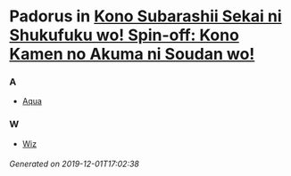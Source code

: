 # Padorus in [Kono Subarashii Sekai ni Shukufuku wo! Spin-off: Kono Kamen no Akuma ni Soudan wo!](https://myanimelist.net/manga/97200/Kono_Subarashii_Sekai_ni_Shukufuku_wo_Spin-off__Kono_Kamen_no_Akuma_ni_Soudan_wo)

### A
* [Aqua](https://github.com/shadow578/Project-Padoru/blob/master/table-of-contents/characters/Aqua.md)

### W
* [Wiz](https://github.com/shadow578/Project-Padoru/blob/master/table-of-contents/characters/Wiz.md)

###### Generated on 2019-12-01T17:02:38
